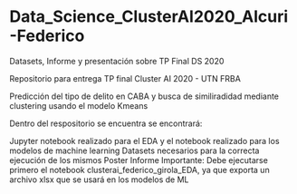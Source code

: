 # Data_Science_ClusterAI2020_Alcuri-Federico
Datasets, Informe y presentación sobre TP Final DS 2020

Repositorio para entrega TP final Cluster AI 2020 - UTN FRBA

Predicción del tipo de delito en CABA y busca de similiradidad mediante clustering usando el modelo Kmeans

Dentro del respositorio se encuentra se encontrará:

Jupyter notebook realizado para el EDA y el notebook realizado para los modelos de machine learning
Datasets necesarios para la correcta ejecución de los mismos
Poster
Informe
Importante: Debe ejecutarse primero el notebook clusterai_federico_girola_EDA, ya que exporta un archivo xlsx que se usará en los modelos de ML

